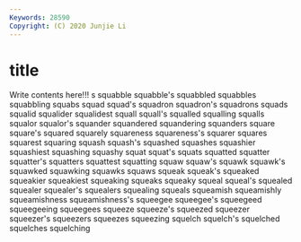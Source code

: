 ```yaml
---
Keywords: 28590
Copyright: (C) 2020 Junjie Li
---
```


# title

Write contents here!!!
s 
squabble 
squabble's 
squabbled 
squabbles
squabbling 
squabs 
squad 
squad's 
squadron 
squadron's 
squadrons 
squads 
squalid 
squalider
squalidest 
squall 
squall's 
squalled 
squalling 
squalls 
squalor 
squalor's 
squander 
squandered
squandering 
squanders 
square 
square's 
squared 
squarely 
squareness 
squareness's 
squarer 
squares
squarest 
squaring 
squash 
squash's 
squashed 
squashes 
squashier 
squashiest 
squashing 
squashy
squat 
squat's 
squats 
squatted 
squatter 
squatter's 
squatters 
squattest 
squatting 
squaw
squaw's 
squawk 
squawk's 
squawked 
squawking 
squawks 
squaws 
squeak 
squeak's 
squeaked
squeakier 
squeakiest 
squeaking 
squeaks 
squeaky 
squeal 
squeal's 
squealed 
squealer 
squealer's
squealers 
squealing 
squeals 
squeamish 
squeamishly 
squeamishness 
squeamishness's 
squeegee 
squeegee's 
squeegeed
squeegeeing 
squeegees 
squeeze 
squeeze's 
squeezed 
squeezer 
squeezer's 
squeezers 
squeezes 
squeezing
squelch 
squelch's 
squelched 
squelches 
squelching 
